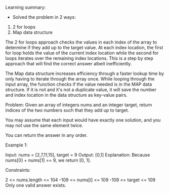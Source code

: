 Learning summary:
- Solved the problem in 2 ways: 
1) 2 for loops
2) Map data structure

The 2 for loops approach checks the values in each index of the array to determine if they add up to the target value. At each index location, the first for loop holds the value of the current index location while the second for loops iterates over the remaining index locations. This is a step by step approach that will find the correct answer albeit inefficiently.

The Map data structure increases efficiency through a faster lookup time by only having to iterate through the array once. While looping through the input array, the function checks if the value needed is in the MAP data structure. If it is not and it's not a duplicate value, it will save the number and index location in the data structure as key-value pairs.

Problem:
Given an array of integers nums and an integer target, return indices of the two numbers such that they add up to target.

You may assume that each input would have exactly one solution, and you may not use the same element twice.

You can return the answer in any order.

Example 1:

Input: nums = [2,7,11,15], target = 9
Output: [0,1]
Explanation: Because nums[0] + nums[1] == 9, we return [0, 1].

Constraints:

2 <= nums.length <= 104
-109 <= nums[i] <= 109
-109 <= target <= 109
Only one valid answer exists.


